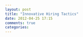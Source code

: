 ```yaml
---
layout: post
title: "Innovative Hiring Tactics"
date: 2012-04-25 17:15
comments: true
categories: 
---
```

